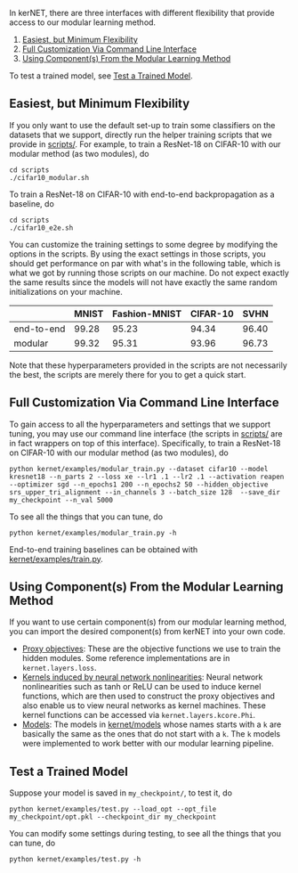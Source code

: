 In kerNET, there are three interfaces with different flexibility that provide access to our modular learning method.
1. [Easiest, but Minimum Flexibility](#easiest-but-minimum-flexibility)
1. [Full Customization Via Command Line Interface](#full-customization-via-command-line-interface)
1. [Using Component(s) From the Modular Learning Method](#using-components-from-the-modular-learning-method)

To test a trained model, see [Test a Trained Model](#test-a-trained-model). 

## 	Easiest, but Minimum Flexibility

If you only want to use the default set-up to train some classifiers on the datasets that we support, directly run the helper training scripts that we provide in [scripts/](../scripts/). 
For example, to train a ResNet-18 on CIFAR-10 with our modular method (as two modules), do 
```
cd scripts
./cifar10_modular.sh
```
To train a ResNet-18 on CIFAR-10 with end-to-end backpropagation as a baseline, do
```
cd scripts
./cifar10_e2e.sh
```

You can customize the training settings to some degree by modifying the options in the scripts.
By using the exact settings in those scripts, you should get performance on par with what's in the following table, which is what we got by running those scripts on our machine.
Do not expect exactly the same results since the models will not have exactly the same random initializations on your machine. 

|    | MNIST | Fashion-MNIST | CIFAR-10 | SVHN |
|---|---|---|---|---|
| end-to-end | 99.28 | 95.23 | 94.34 | 96.40 |
| modular | 99.32 | 95.31 | 93.96 | 96.73 |

Note that these hyperparameters provided in the scripts are not necessarily the best, the scripts are merely there for you to get a quick start.

## Full Customization Via Command Line Interface

To gain access to all the hyperparameters and settings that we support tuning, you may use our command line interface (the scripts in [scripts/](../scripts/) are in fact wrappers on top of this interface).
Specifically, to train a ResNet-18 on CIFAR-10 with our modular method (as two modules), do 
```angular2
python kernet/examples/modular_train.py --dataset cifar10 --model kresnet18 --n_parts 2 --loss xe --lr1 .1 --lr2 .1 --activation reapen --optimizer sgd --n_epochs1 200 --n_epochs2 50 --hidden_objective srs_upper_tri_alignment --in_channels 3 --batch_size 128  --save_dir my_checkpoint --n_val 5000
```

To see all the things that you can tune, do 
```angular2
python kernet/examples/modular_train.py -h
```

End-to-end training baselines can be obtained with [kernet/examples/train.py](../kernet/examples/train.py).

## Using Component(s) From the Modular Learning Method

If you want to use certain component(s) from our modular learning method, you can import the desired component(s) from kerNET into your own code. 
- [Proxy objectives](https://arxiv.org/pdf/2005.05541.pdf): These are the objective functions we use to train the hidden modules. Some reference implementations are in ```kernet.layers.loss```. 
- [Kernels induced by neural network nonlinearities](https://arxiv.org/pdf/2005.05541.pdf): Neural network nonlinearities such as tanh or ReLU can be used to induce kernel functions, which are then used to construct the proxy objectives and also enable us to view neural networks as kernel machines. These kernel functions can be accessed via  ```kernet.layers.kcore.Phi```.
- [Models](https://arxiv.org/pdf/2005.05541.pdf): The models in [kernet/models](../kernet/models/) whose names starts with a ```k``` are basically the same as the ones that do not start with a ```k```. The ```k``` models were implemented to work better with our modular learning pipeline.

## Test a Trained Model

Suppose your model is saved in ```my_checkpoint/```, to test it, do
```angular2
python kernet/examples/test.py --load_opt --opt_file my_checkpoint/opt.pkl --checkpoint_dir my_checkpoint
```

You can modify some settings during testing, to see all the things that you can tune, do 
```angular
python kernet/examples/test.py -h
```